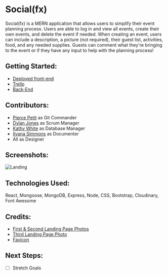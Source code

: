 # Social(fx)

Social(fx) is a MERN application that allows users to simplify their event planning process. Users are able to log in and view all events, create their own events, and delete the event if needed. When creating an event, users can include a description, a picture (not required), their guest list, activities, food, and any needed supplies. Guests can comment what they're bringing to the event or if they have any input to help with the planning process!

## Getting Started:
- [Deployed front-end](https://62d8619e9bc2230b207299c5--social-fx.netlify.app/)
- [Trello](https://trello.com/b/1y1ATLh3/react-3)
- [Back-End](https://github.com/piercepetit7/socialfx-back-end)

## Contributors:
- [Pierce Petit](https://github.com/piercepetit7) as Git Commander
- [Dylan Jones](https://github.com/jonesdy99) as Scrum Manager
- [Kathy White](https://github.com/kawhite8503) as Database Manager
- [Ilyana Simmons](https://github.com/ilsyim) as Documenter
- All as Designer

## Screenshots:
![Landing](../../../projects/socialfx/socialfx-front-end/public/landing.png)
## Technologies Used:
React, Mongoose, MongoDB, Express, Node, CSS, Bootstrap, Cloudinary, Font Awesome


## Credits:  
- [First & Second Landing Page Photos](https://picsum.photos/)
- [Third Landing Page Photo](https://unsplash.com/photos/UrzN-8K1PCE)  
- [Favicon](https://freeicons.io/profile/3")

## Next Steps:
- [ ] Stretch Goals